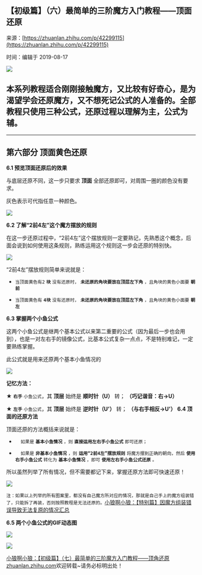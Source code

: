 ## 【初级篇】（六）最简单的三阶魔方入门教程——顶面还原

来源：[https://zhuanlan.zhihu.com/p/42299115](https://zhuanlan.zhihu.com/p/42299115)

时间：编辑于 2019-08-17



![][0]

##  **本系列教程适合刚刚接触魔方，又比较有好奇心，是为渴望学会还原魔方，又不想死记公式的人准备的。全部教程只使用三种公式，还原过程以理解为主，公式为辅。** 

-----

##  **第六部分 顶面黄色还原** 

 **6.1 预览顶面还原后的效果** 

与底层还原不同，这一步只要求 **顶面** 全部还原即可，对周围一圈的颜色没有要求。

灰色表示可代指任意一种颜色。

![][1]

 **6.2 了解“2前4左”这个魔方摆放的规则** 

在这一步还原过程中，“2前4左”这个摆放规则一定要熟记，先熟悉这个概念，后面会说到如何使用这条规则，熟练运用这个规则这一步会还原的特别快。



![][2]

“2前4左”摆放规则简单来说就是：

* `当顶面黄色有2` **`块`** `没有还原时，` **`未还原的角块要放在顶层左下角`** `，且角块的黄色小面要` **`朝前`** 

* `当顶面黄色有` **`4块`** `没有还原时，` **`未还原的角块要放在顶层左下角`** `，且角块的黄色小面要` **`朝左`** 

 **6.3 掌握两个小鱼公式** 

这两个小鱼公式是继两个基本公式以来第二重要的公式（因为最后一步也会用到），也是一对左右手的镜像公式，比基本公式复杂一点点，不是特别难记，一定要熟练掌握。

此公式就是用来还原两个基本小鱼情况的

![][3]

 **记忆方法：** 

★  **`右手`** `小鱼公式`，其 **顶层** 始终是 **顺时针（U）** 转； **（巧记谐音：右→U）** 

★  **`左手`** `小鱼公式`，其 **顶层** 始终是 **逆时针（U'）** 转； **（与右手相反→U'）** 
 **6.4 顶面的还原方法** 

顶面还原的方法概括来说就是：

* `  如果是` **`基本小鱼情况`** `，则` **`直接运用左右手小鱼公式`** `即可还原；`

* `  如果是` **`非基本小鱼情况`** `，则` **`运用“2前4左”摆放规则`** `将魔方摆到正确的朝向，然后` **`使用右手小鱼公式`** `转化为` **`基本小鱼情况`** `，即可` **`使用左右手小鱼公式还原`** `。`

所以虽然列举了所有情况，但不需要都记下来，掌握还原方法即可快速还原！



![][4]

`注：如果以上列举的所有图案里，都没有自己魔方所对应的情况，那就是自己手上的魔方组装错了，只能拆了再装，否则按照教程是无法还原的。`[小狼啊小狼：【特别篇】因魔方组装错误导致无法复原的情况汇总][8]

 **6.5 两个小鱼公式的GIF动态图** 



![][5]



![][6]

[小狼啊小狼：【初级篇】（七）最简单的三阶魔方入门教程——顶角还原​zhuanlan.zhihu.com][9]欢迎转载~请务必标明出处！ 

[8]: https://zhuanlan.zhihu.com/p/54083211
[9]: https://zhuanlan.zhihu.com/p/42331476

[0]: ../img/v2-9791ae24d70bec317827e86c0105a697_1200x500.jpg
[1]: ../img/v2-58c346e3b1441764e818b977d52f0727_b.gif
[2]: ../img/v2-b6b08e30d33226a424b794dd96e7f491_r.jpg
[3]: ../img/v2-b4ccb3662f00fcde2d3cdade0fd78c05_r.jpg
[4]: ../img/v2-9727a96e1d8b8740931695bdeaf1a284_r.jpg
[5]: ../img/v2-54208202b8a206256629172f0133e612_b.gif
[6]: ../img/v2-4f6028a63d4ec20262c7375d4d113434_b.gif